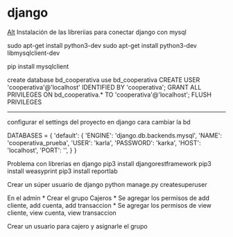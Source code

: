 # django


[Alt](UC.png)
Instalación de las libreriias para conectar django con mysql

sudo apt-get install python3-dev
sudo apt-get install python3-dev libmysqlclient-dev

pip install mysqlclient



create database bd_cooperativa
use bd_cooperativa
CREATE USER 'cooperativa'@'localhost' IDENTIFIED BY 'cooperativa';
GRANT ALL PRIVILEGES ON bd_cooperativa.* TO 'cooperativa'@'localhost';
FLUSH PRIVILEGES


***
configurar el settings del proyecto en django cara cambiar la bd

DATABASES = {
    'default': {
        'ENGINE': 'django.db.backends.mysql',
        'NAME': 'cooperativa_prueba',
        'USER': 'karla',
        'PASSWORD': 'karka',
        'HOST': 'localhost',
        'PORT': '',
    }
}

Problema con librerias en django
pip3 install djangorestframework
pip3 install weasyprint
pip3 install reportlab

Crear un súper usuario de django
python manage.py createsuperuser

En el admin
	* Crear el grupo Cajeros
		* Se agregar los permisos de add cliente, add cuenta, add transaccion
		* Se agregar los permisos de view cliente, view cuenta, view transaccion

Crear un usuario para cajero y asignarle el grupo






















